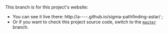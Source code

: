 This branch is for this project's website:
* You can see it live there: http://a----.github.io/sigma-pathfinding-astar/ ;
* Or if you want to check this project source code, switch to the
[`master`](https://github.com/A----/sigma-pathfinding-astar) branch.
